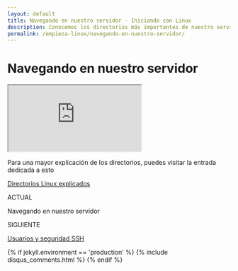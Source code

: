 ```yaml
---
layout: default
title: Navegando en nuestro servidor - Iniciando con Linux
description: Conocemos los directorios más importantes de nuestro servidor
permalink: /empieza-linux/navegando-en-nuestro-servidor/
---
```


# Navegando en nuestro servidor

<div class="embed-responsive embed-responsive-16by9">
  <iframe class="embed-responsive-item" src="https://www.youtube.com/embed/lk0OioII9mI"></iframe>
</div>

Para una mayor explicación de los directorios, puedes visitar la entrada
dedicada a esto

<a href="/directorios-linux-explicados/">Directorios Linux explicados</a>

<!-- Paginator-->
<div class="next-previous clearfix">
  <div class="floater-wrap">
    <div class="toc">
      <a href="/empieza-linux/" class="toc-icon">
        <i class="fa fa-bars" aria-hidden="true"></i>
      </a>
    </div>
    <div class="clearfix prev-next">
      <div class="half half-left tleft">
        <div class="half-wrap">
          <p class="half-label">ACTUAL</p>
          <p class="current-lesson">Navegando en nuestro servidor</p>
        </div>
      </div>
      <div class="half half-right tright">
        <div class="half-wrap">
          <p class="half-label">SIGUIENTE</p>
          <p>
            <a href="#" class="half-link">
              Usuarios y seguridad SSH
            </a>
          </p>
        </div>
      </div>
    </div>
  </div>
</div>

{% if jekyll.environment == 'production' %}
  {% include disqus_comments.html %}
{% endif %}
